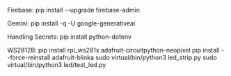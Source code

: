 Firebase:
pip install --upgrade firebase-admin

Gemini:
pip install -q -U google-generativeai

Handling Secrets:
pip install python-dotenv

WS2812B:
pip install rpi_ws281x adafruit-circuitpython-neopixel
pip install --force-reinstall adafruit-blinka
sudo virtual/bin/python3 led_strip.py
sudo virtual/bin/python3 led/test_led.py

